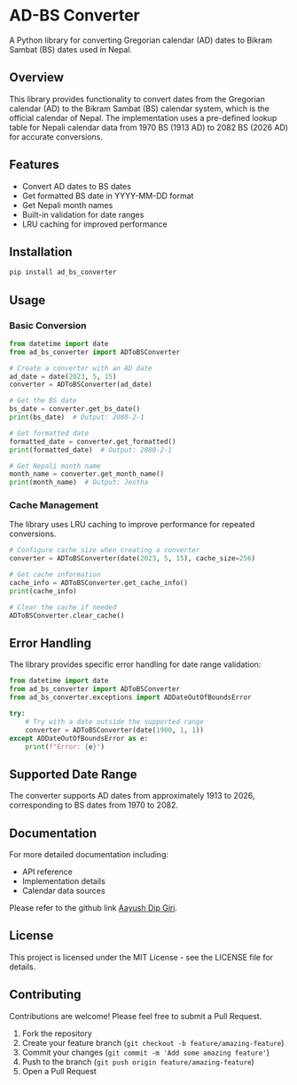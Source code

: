 # AD-BS Converter

A Python library for converting Gregorian calendar (AD) dates to Bikram Sambat (BS) dates used in Nepal.

## Overview

This library provides functionality to convert dates from the Gregorian calendar (AD) to the Bikram Sambat (BS) calendar system, which is the official calendar of Nepal. The implementation uses a pre-defined lookup table for Nepali calendar data from 1970 BS (1913 AD) to 2082 BS (2026 AD) for accurate conversions.

## Features

- Convert AD dates to BS dates
- Get formatted BS date in YYYY-MM-DD format
- Get Nepali month names
- Built-in validation for date ranges
- LRU caching for improved performance

## Installation

```bash
pip install ad_bs_converter
```

## Usage

### Basic Conversion

```python
from datetime import date
from ad_bs_converter import ADToBSConverter

# Create a converter with an AD date
ad_date = date(2023, 5, 15)
converter = ADToBSConverter(ad_date)

# Get the BS date
bs_date = converter.get_bs_date()
print(bs_date)  # Output: 2080-2-1

# Get formatted date
formatted_date = converter.get_formatted()
print(formatted_date)  # Output: 2080-2-1

# Get Nepali month name
month_name = converter.get_month_name()
print(month_name)  # Output: Jestha
```

### Cache Management

The library uses LRU caching to improve performance for repeated conversions.

```python
# Configure cache size when creating a converter
converter = ADToBSConverter(date(2023, 5, 15), cache_size=256)

# Get cache information
cache_info = ADToBSConverter.get_cache_info()
print(cache_info)

# Clear the cache if needed
ADToBSConverter.clear_cache()
```

## Error Handling

The library provides specific error handling for date range validation:

```python
from datetime import date
from ad_bs_converter import ADToBSConverter
from ad_bs_converter.exceptions import ADDateOutOfBoundsError

try:
    # Try with a date outside the supported range
    converter = ADToBSConverter(date(1900, 1, 1))
except ADDateOutOfBoundsError as e:
    print(f"Error: {e}")
```

## Supported Date Range

The converter supports AD dates from approximately 1913 to 2026, corresponding to BS dates from 1970 to 2082.

## Documentation

For more detailed documentation including:
- API reference
- Implementation details
- Calendar data sources

Please refer to the github link [Aayush Dip Giri](https://github.com/invincibleaayu/ad-bs-converter).

## License

This project is licensed under the MIT License - see the LICENSE file for details.

## Contributing

Contributions are welcome! Please feel free to submit a Pull Request.

1. Fork the repository
2. Create your feature branch (`git checkout -b feature/amazing-feature`)
3. Commit your changes (`git commit -m 'Add some amazing feature'`)
4. Push to the branch (`git push origin feature/amazing-feature`)
5. Open a Pull Request

